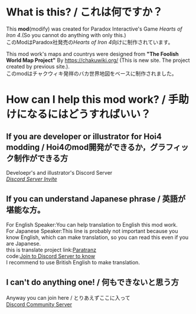 # What is this? / これは何ですか？
This **mod**(modify) was created for Paradox Interactive's Game *Hearts of Iron 4*.(So you cannot do anything with only this.)  
このModはParadox社発売の*Hearts of Iron 4*向けに制作されています。  
  
This mod work's maps and countrys were designed from **"The Foolish World Map Project"** By https://chakuwiki.org/ (This is new site. The project created by previous site.).  
このmodはチャクウィキ発祥のバカ世界地図をベースに制作されました。  

# How can I help this mod work? / 手助けになるにはどうすればいい？
## If you are developer or illustrator for Hoi4 modding / Hoi4のmod開発ができるか，グラフィック制作ができる方
Develoepr's and illustrator's Discord Server  
*[Discord Server Invite](https://discord.gg/nNYQGeePpR)*  

## If you can understand Japanese phrase / 英語が堪能な方。
For English Speaker:You can help translation to English this mod work.  
For Japanese Speaker:This line is probably not important because you know English, which can make translation, so you can read this even if you are Japanese.  
this is translate project link:[Paratranz](https://paratranz.cn/projects/9454)  
code:[Join to Discord Server to know](https://discord.gg/nNYQGeePpR)  
I recommend to use British English to make translation.  
  
## I can't do anything one! / 何もできないと思う方
Anyway you can join here / とりあえずここに入って  
[Discord Community Server](https://discord.com/invite/dykkFfVEp8)  
